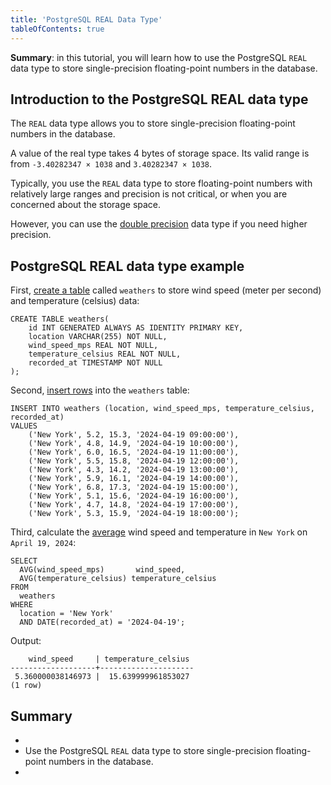```yaml
---
title: 'PostgreSQL REAL Data Type'
tableOfContents: true
---
```



**Summary**: in this tutorial, you will learn how to use the PostgreSQL `REAL` data type to store single-precision floating-point numbers in the database.





## Introduction to the PostgreSQL REAL data type





The `REAL` data type allows you to store single-precision floating-point numbers in the database.





A value of the real type takes 4 bytes of storage space. Its valid range is from `-3.40282347 × 1038` and `3.40282347 × 1038`.





Typically, you use the `REAL` data type to store floating-point numbers with relatively large ranges and precision is not critical, or when you are concerned about the storage space.





However, you can use the [double precision](/docs/postgresql/postgresql-double-precision-type) data type if you need higher precision.





## PostgreSQL REAL data type example





First, [create a table](/docs/postgresql/postgresql-create-table) called `weathers` to store wind speed (meter per second) and temperature (celsius) data:





```
CREATE TABLE weathers(
    id INT GENERATED ALWAYS AS IDENTITY PRIMARY KEY,
    location VARCHAR(255) NOT NULL,
    wind_speed_mps REAL NOT NULL,
    temperature_celsius REAL NOT NULL,
    recorded_at TIMESTAMP NOT NULL
);
```





Second, [insert rows](/docs/postgresql/postgresql-insert) into the `weathers` table:





```
INSERT INTO weathers (location, wind_speed_mps, temperature_celsius, recorded_at)
VALUES
    ('New York', 5.2, 15.3, '2024-04-19 09:00:00'),
    ('New York', 4.8, 14.9, '2024-04-19 10:00:00'),
    ('New York', 6.0, 16.5, '2024-04-19 11:00:00'),
    ('New York', 5.5, 15.8, '2024-04-19 12:00:00'),
    ('New York', 4.3, 14.2, '2024-04-19 13:00:00'),
    ('New York', 5.9, 16.1, '2024-04-19 14:00:00'),
    ('New York', 6.8, 17.3, '2024-04-19 15:00:00'),
    ('New York', 5.1, 15.6, '2024-04-19 16:00:00'),
    ('New York', 4.7, 14.8, '2024-04-19 17:00:00'),
    ('New York', 5.3, 15.9, '2024-04-19 18:00:00');
```





Third, calculate the [average](https://www.postgresqltutorial.com/postgresql-aggregate-functions/postgresql-avg-function/) wind speed and temperature in `New York` on `April 19, 2024`:





```
SELECT
  AVG(wind_speed_mps)       wind_speed,
  AVG(temperature_celsius) temperature_celsius
FROM
  weathers
WHERE
  location = 'New York'
  AND DATE(recorded_at) = '2024-04-19';
```





Output:





```
    wind_speed     | temperature_celsius
-------------------+---------------------
 5.360000038146973 |  15.639999961853027
(1 row)
```





## Summary





- 
- Use the PostgreSQL `REAL` data type to store single-precision floating-point numbers in the database.
- 



